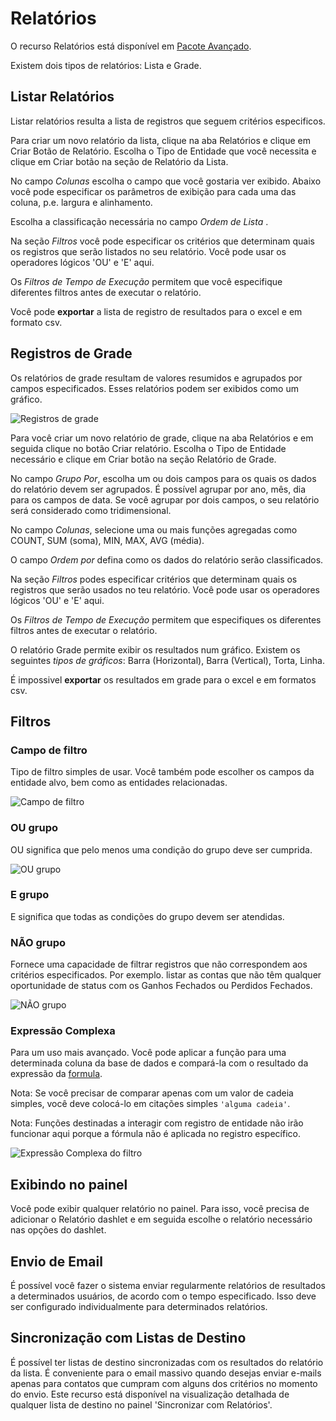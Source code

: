 # Relatórios

O recurso Relatórios está disponível em [Pacote Avançado](https://www.espocrm.com/extensions/advanced-pack/).

Existem dois tipos de relatórios: Lista e Grade. 

## Listar Relatórios

Listar relatórios resulta a lista de registros que seguem critérios especificos.

Para criar um novo relatório da lista, clique na aba Relatórios e clique em Criar Botão de Relatório. Escolha o Tipo de Entidade que você necessita e clique em Criar botão na seção de Relatório da Lista.

No campo _Colunas_ escolha o campo que você gostaria ver exibido. Abaixo você pode especificar os parâmetros de exibição para cada uma das coluna, p.e. largura e alinhamento.

Escolha a classificação necessária no campo _Ordem de Lista_ . 

Na seção _Filtros_ você pode especificar os critérios que determinam quais os registros que serão listados no seu relatório. Você pode usar os operadores lógicos 'OU' e 'E' aqui.

Os _Filtros de Tempo de Execução_ permitem que você especifique diferentes filtros antes de executar o relatório.

Você pode __exportar__ a lista de registro de resultados para o excel e em formato csv.

## Registros de Grade

Os relatórios de grade resultam de valores resumidos e agrupados por campos especificados. Esses relatórios podem ser exibidos como um gráfico.

![Registros de grade](https://raw.githubusercontent.com/espocrm/documentation/master/_static/images/user-guide/reports/grid.png)

Para você criar um novo relatório de grade, clique na aba Relatórios e em seguida clique no botão Criar relatório. Escolha o Tipo de Entidade necessário e clique em Criar botão na seção Relatório de Grade.

No campo _Grupo Por_, escolha um ou dois campos para os quais os dados do relatório devem ser agrupados. É possível agrupar por ano, mês, dia para os campos de data. Se você agrupar por dois campos, o seu relatório será considerado como tridimensional.

No campo _Colunas_, selecione uma ou mais funções agregadas como COUNT, SUM (soma), MIN, MAX, AVG (média).

O campo _Ordem por_ defina como os dados do relatório serão classificados.

Na seção _Filtros_ podes especificar critérios que determinam quais os registros que serão usados no teu relatório. Você pode usar os operadores lógicos 'OU' e 'E' aqui.

Os _Filtros de Tempo de Execução_ permitem que especifiques os diferentes filtros antes de executar o relatório.

O relatório Grade permite exibir os resultados num gráfico. Existem os seguintes _tipos de gráficos_: Barra (Horizontal), Barra (Vertical), Torta, Linha.

É impossivel __exportar__ os resultados em grade para o excel e em formatos csv.

## Filtros

### Campo de filtro

Tipo de filtro simples de usar. Você também pode escolher os campos da entidade alvo, bem como as entidades relacionadas.

![Campo de filtro](https://raw.githubusercontent.com/espocrm/documentation/master/_static/images/user-guide/reports/filter-field.png)

### OU grupo

OU significa que pelo menos uma condição do grupo deve ser cumprida.

![OU grupo](https://raw.githubusercontent.com/espocrm/documentation/master/_static/images/user-guide/reports/filter-or.png)

### E grupo

E significa que todas as condições do grupo devem ser atendidas.

### NÃO grupo

Fornece uma capacidade de filtrar registros que não correspondem aos critérios especificados. Por exemplo. listar as contas que não têm qualquer oportunidade de status com os Ganhos Fechados ou Perdidos Fechados.

![NÃO grupo](https://raw.githubusercontent.com/espocrm/documentation/master/_static/images/user-guide/reports/filter-not.png)

### Expressão Complexa

Para um uso mais avançado. Você pode aplicar a função para uma determinada coluna da base de dados e compará-la com o resultado da expressão da [formula](../administration/formula.md).

Nota: Se você precisar de comparar apenas com um valor de cadeia simples, você deve colocá-lo em citações simples `'alguma cadeia'`.

Nota: Funções destinadas a interagir com registro de entidade não irão funcionar aqui porque a fórmula não é aplicada no registro específico.

![Expressão Complexa do filtro](https://raw.githubusercontent.com/espocrm/documentation/master/_static/images/user-guide/reports/filter-complex.png)

## Exibindo no painel

Você pode exibir qualquer relatório no painel. Para isso, você precisa de adicionar o Relatório dashlet e em seguida escolhe o relatório necessário nas opções do dashlet.

## Envio de Email

É possível você fazer o sistema enviar regularmente relatórios de resultados a determinados usuários, de acordo com o tempo especificado. Isso deve ser configurado individualmente para determinados relatórios.

## Sincronização com Listas de Destino

É possível ter listas de destino sincronizadas com os resultados do relatório da lista. É conveniente para o email massivo quando desejas enviar e-mails apenas para contatos que cumpram com alguns dos critérios no momento do envio. Este recurso está disponível na visualização detalhada de qualquer lista de destino no painel 'Sincronizar com Relatórios'.
